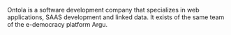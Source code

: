 Ontola is a software development company that specializes in web applications, SAAS development and linked data. It exists of the same team of the e-democracy platform Argu.
